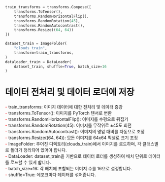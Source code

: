 ```python
train_transforms = transforms.Compose([
    transforms.ToTensor(),
    transforms.RandomHorizontalFlip(),
    transforms.RandomRotation(45),
    transforms.RandomAutocontrast(),
    transforms.Resize((64, 64))
])

dataset_train = ImageFolder(
    "clouds_train",
    transform=train_transforms,
)
dataloader_train = DataLoader(
    dataset_train, shuffle=True, batch_size=16
)
```

# 데이터 전처리 및 데이터 로더에 저장
<span style="color: red;">-</span> train_transforms: 이미지 데이터에 대한 전처리 및 데이터 증강 <br>
<span style="color: red;">-</span> transforms.ToTensor(): 이미지를 PyTorch 텐서로 변환<br>
<span style="color: red;">-</span> transforms.RandomHorizontalFlip(): 이미지를 수평으로 뒤집기<br>
<span style="color: red;">-</span> transforms.RandomRotation(45): 이미지를 무작위로 ±45도 회전<br>
<span style="color: red;">-</span> transforms.RandomAutocontrast(): 이미지의 명암 대비를 자동으로 조정<br>
<span style="color: red;">-</span> transforms.Resize((64, 64)): 모든 이미지를 64x64 픽셀로 크기 조정<br>
<span style="color: red;">-</span> ImageFolder: 주어진 디렉토리(clouds_train)에서 이미지를 로드하며, 각 클래스별로 폴더가 정리되어 있어야 합니다.<br>
<span style="color: red;">-</span> DataLoader: dataset_train을 기반으로 데이터 로더를 생성하여 배치 단위로 데이터를 로드할 수 있게 합니다.<br>
<span style="color: red;">-</span> batch_size=16: 각 배치에 포함되는 이미지 수를 16으로 설정합니다.<br>
<span style="color: red;">-</span> shuffle=True: 에포크마다 데이터를 섞어줍니다.<br>


